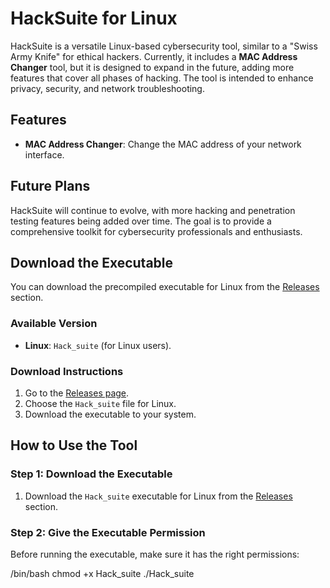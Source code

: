 # HackSuite for Linux

HackSuite is a versatile Linux-based cybersecurity tool, similar to a "Swiss Army Knife" for ethical hackers. Currently, it includes a **MAC Address Changer** tool, but it is designed to expand in the future, adding more features that cover all phases of hacking. The tool is intended to enhance privacy, security, and network troubleshooting.

## Features

- **MAC Address Changer**: Change the MAC address of your network interface.

## Future Plans

HackSuite will continue to evolve, with more hacking and penetration testing features being added over time. The goal is to provide a comprehensive toolkit for cybersecurity professionals and enthusiasts.

## Download the Executable

You can download the precompiled executable for Linux from the [Releases](https://github.com/Charu-Prakash-Tech/HackSuite/releases) section.

### Available Version
- **Linux**: `Hack_suite` (for Linux users).

### Download Instructions
1. Go to the [Releases page](https://github.com/Charu-Prakash-Tech/HackSuite/releases).
2. Choose the `Hack_suite` file for Linux.
3. Download the executable to your system.

## How to Use the Tool

### Step 1: Download the Executable

1. Download the `Hack_suite` executable for Linux from the [Releases](https://github.com/Charu-Prakash-Tech/HackSuite/releases) section.

### Step 2: Give the Executable Permission

Before running the executable, make sure it has the right permissions:

/bin/bash
chmod +x Hack_suite
./Hack_suite


